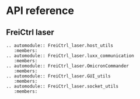 # API reference

## FreiCtrl laser

```{eval-rst}
.. automodule:: FreiCtrl_laser.host_utils
   :members:
.. automodule:: FreiCtrl_laser.luxx_communication
   :members:
.. automodule:: FreiCtrl_laser.OmicronCommander
   :members:
.. automodule:: FreiCtrl_laser.GUI_utils
   :members:
.. automodule:: FreiCtrl_laser.socket_utils
   :members:

```